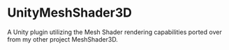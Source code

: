 # UnityMeshShader3D
A Unity plugin utilizing the Mesh Shader rendering capabilities ported over from my other project MeshShader3D.
